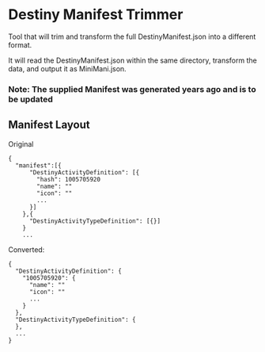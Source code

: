# Destiny Manifest Trimmer

Tool that will trim and transform the full DestinyManifest.json into a different format. 

It will read the DestinyManifest.json within the same directory, transform the data, and output it as MiniMani.json.

### **Note: The supplied Manifest was generated years ago and is to be updated**

## Manifest Layout
Original
```
{
  "manifest":[{
      "DestinyActivityDefinition": [{
        "hash": 1005705920
        "name": ""
        "icon": ""
        ...
      }]
    },{
      "DestinyActivityTypeDefinition": [{}]
    }
    ...
```

Converted:
```
{
  "DestinyActivityDefinition": {
    "1005705920": {
      "name": ""
      "icon": ""
      ...
    }
  },
  "DestinyActivityTypeDefinition": {
  },
  ...
}

